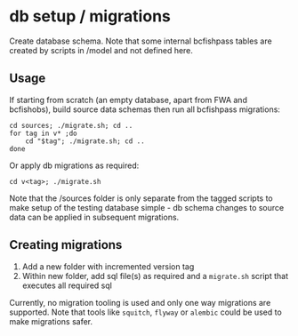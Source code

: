 # db setup / migrations

Create database schema. Note that some internal bcfishpass tables are created by scripts in /model and not defined here.

## Usage

If starting from scratch (an empty database, apart from FWA and bcfishobs), build source data schemas then run all bcfishpass migrations:

	cd sources; ./migrate.sh; cd ..
	for tag in v* ;do
	    cd "$tag"; ./migrate.sh; cd ..
	done

Or apply db migrations as required:

	cd v<tag>; ./migrate.sh

Note that the /sources folder is only separate from the tagged scripts to make setup of the testing database simple - db schema changes to source data can be applied in subsequent migrations.

## Creating migrations	

1. Add a new folder with incremented version tag
2. Within new folder, add sql file(s) as required and a `migrate.sh` script that executes all required sql

Currently, no migration tooling is used and only one way migrations are supported.
Note that tools like `squitch`, `flyway` or `alembic` could be used to make migrations safer.
